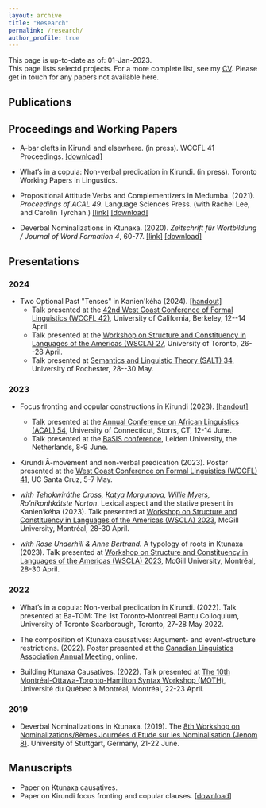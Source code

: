 ```yaml
---
layout: archive
title: "Research"
permalink: /research/
author_profile: true
---
```


This page is up-to-date as of: 01-Jan-2023. <br>
This page lists selectd projects. For a more complete list, see my [CV](https://terrancegatchalian.github.io/cv/).
Please get in touch for any papers not available here.

## Publications

## Proceedings and Working Papers

* A-bar clefts in Kirundi and elsewhere. (in press). WCCFL 41 Proceedings. [[download]](/_pages/papers/tg-wccfl-proceedings.pdf)

* What’s in a copula: Non-verbal predication in Kirundi. (in press). Toronto Working Papers in Lingustics.

* Propositional Attitude Verbs and Complementizers in Medumba. (2021). *Proceedings of ACAL 49*. Language Sciences Press. (with Rachel Lee, and Carolin Tyrchan.) [[link]](https://langsci-press.org/catalog/book/306) [[download]](/_pages/papers/306-Sibanda-2022-10.pdf)

* Deverbal Nominalizations in Ktunaxa. (2020). *Zeitschrift für Wortbildung / Journal of Word Formation 4*, 60-77. [[link]](https://journals.linguistik.de/zwjw/issue/view/8) [[download]](/_pages/papers/zwjw-4-gat.pdf)


## Presentations

### 2024
* Two Optional Past "Tenses" in Kanien'kéha (2024). [[handout]]()
  - Talk presented at the [42nd West Coast Conference of Formal Linguistics (WCCFL 42)](https://www.wccfl42.com/), University of California, Berkeley, 12--14 April.
  - Talk presented at the [Workshop on Structure and Constituency in Languages of the Americas (WSCLA) 27](https://wscla2024.ca/), University of Toronto, 26--28 April.
  - Talk presented at [Semantics and Linguistic Theory (SALT) 34](https://saltconf.github.io/salt34/), University of Rochester, 28--30 May. 

### 2023
* Focus fronting and copular constructions in Kirundi (2023). [[handout]](/_pages/papers/gatchalian-acal54-kirundi.pdf)
  - Talk presented at the [Annual Conference on African Linguistics (ACAL) 54](https://uconnuecs.cventevents.com/event/aef2d257-6a6a-41b5-b83d-2c6efc60aac5/summary), University of Connecticut, Storrs, CT, 12-14 June.
  - Talk presented at the [BaSIS conference](https://bantusyntaxinformationstructure.com/basis-conference/), Leiden University, the Netherlands, 8-9 June. 

* Kirundi Ā-movement and non-verbal predication (2023). Poster presented at the [West Coast Conference on Formal Linguistics (WCCFL) 41](https://babel.ucsc.edu/wccfl41/), UC Santa Cruz, 5-7 May.

* _with Tehokwiráthe Cross, [Katya Morgunova](https://morgunova-katya.github.io/), [Willie Myers](https://williemyers.com/), Ro’nikonhkátste Norton_. Lexical aspect and the stative present in Kanien’kéha (2023). Talk presented at [Workshop on Structure and Constituency in Languages of the Americas (WSCLA) 2023](https://wscla2023.mull-lab.org/), McGill University, Montréal, 28-30 April.

* *with Rose Underhill & Anne Bertrand.* A typology of roots in Ktunaxa (2023). Talk presented at [Workshop on Structure and Constituency in Languages of the Americas (WSCLA) 2023](https://wscla2023.mull-lab.org/), McGill University, Montréal, 28-30 April.

### 2022
* What’s in a copula: Non-verbal predication in Kirundi. (2022). Talk presented at Ba-TOM: The 1st Toronto-Montreal Bantu Colloquium, University of Toronto Scarborough, Toronto, 27-28 May 2022.

* The composition of Ktunaxa causatives: Argument- and event-structure restrictions. (2022). Poster presented at the [Canadian Linguistics Association Annual Meeting](https://cla-acl.ca/programmes/congres-de-2022-meeting.html), online. 

* Building Ktunaxa Causatives. (2022). Talk presented at [The 10th Montréal-Ottawa-Toronto-Hamilton Syntax Workshop (MOTH)](https://sites.google.com/view/moth2022/home), Université du Québec à Montréal, Montréal, 22-23 April.

### 2019
* Deverbal Nominalizations in Ktunaxa. (2019). The [8th Workshop on Nominalizations/8èmes Journées d’Etude sur les Nominalisation (Jenom 8)](https://sites.google.com/view/jenom-nominalizations/home). University of Stuttgart, Germany, 21-22 June.

## Manuscripts

*  Paper on Ktunaxa causatives. 
*  Paper on Kirundi focus fronting and copular clauses. [[download](/_pages/papers/kir-ni.pdf)]


